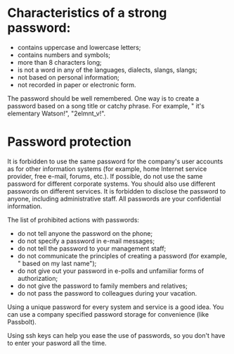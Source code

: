 # Characteristics of a strong password:

- contains uppercase and lowercase letters;
- contains numbers and symbols;
- more than 8 characters long;
- is not a word in any of the languages, dialects, slangs, slangs;
- not based on personal information;
- not recorded in paper or electronic form.

The password should be well remembered. One way is to create a password based on a song title or catchy phrase. For example, " it's elementary Watson!", "2elmnt_v!".

# Password protection

It is forbidden to use the same password for the company's user accounts as for other information systems (for example, home Internet service provider, free e-mail, forums, etc.). If possible, do not use the same password for different corporate systems. You should also use different passwords on different services.
It is forbidden to disclose the password to anyone, including administrative staff. All passwords are your confidential information.

The list of prohibited actions with passwords:
- do not tell anyone the password on the phone;
- do not specify a password in e-mail messages;
- do not tell the password to your management staff;
- do not communicate the principles of creating a password (for example, " based on my last name");
- do not give out your password in e-polls and unfamiliar forms of authorization;
- do not give the password to family members and relatives;
- do not pass the password to colleagues during your vacation.

Using a unique password for every system and service is a good idea. You can use a company specified password storage for convenience (like Passbolt).

Using ssh keys can help you ease the use of passwords, so you don't have to enter your pasword all the time.
